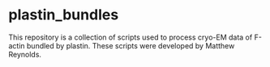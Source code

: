 # plastin_bundles
This repository is a collection of scripts used to process cryo-EM data of F-actin bundled by plastin. These scripts were developed by Matthew Reynolds.

